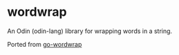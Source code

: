 # wordwrap
An Odin (odin-lang) library for wrapping words in a string.

Ported from [go-wordwrap](https://github.com/mitchellh/go-wordwrap)

